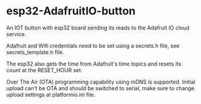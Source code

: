 # esp32-AdafruitIO-button
An IOT button with esp32 board sending its reads to the Adafruit IO cloud service.

Adafruit and Wifi credentials need to be set using a secrets.h file, see secrets_template.h file.

The esp32 also gets the time from Adafruit's time topics and resets its count at the RESET_HOUR set.

Over The Air (OTA) programming capability using mDNS is supported. 
Initial upload can't be OTA and should be switched to serial, make sure to change upload settings at platformio.ini file.
